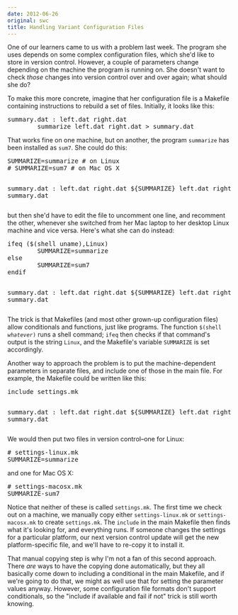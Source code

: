 ```yaml
---
date: 2012-06-26
original: swc
title: Handling Variant Configuration Files
---
```

<p>One of our learners came to us with a problem last week. The program she uses depends on some complex configuration files, which she'd like to store in version control. However, a couple of parameters change depending on the machine the program is running on. She doesn't want to check <em>those</em> changes into version control over and over again; what should she do?</p>
<p>To make this more concrete, imagine that her configuration file is a Makefile containing instructions to rebuild a set of files. Initially, it looks like this:</p>
<pre>summary.dat : left.dat right.dat
        summarize left.dat right.dat &gt; summary.dat</pre>
<p>That works fine on one machine, but on another, the program <code>summarize</code> has been installed as <code>sum7</code>. She could do this:</p>
<pre>SUMMARIZE=summarize # on Linux
# SUMMARIZE=sum7 # on Mac OS X

summary.dat : left.dat right.dat
        ${SUMMARIZE} left.dat right.dat &gt; summary.dat</pre>
<p>but then she'd have to edit the file to uncomment one line, and recomment the other, whenever she switched from her Mac laptop to her desktop Linux machine and vice versa. Here's what she can do instead:</p>
<pre>ifeq ($(shell uname),Linux)
        SUMMARIZE=summarize
else
        SUMMARIZE=sum7
endif

summary.dat : left.dat right.dat
        ${SUMMARIZE} left.dat right.dat &gt; summary.dat</pre>
<p>The trick is that Makefiles (and most other grown-up configuration files) allow conditionals and functions, just like programs. The function <code>$(shell <em>whatever</em>)</code> runs a shell command; <code>ifeq</code> then checks if that command's output is the string <code>Linux</code>, and the Makefile's variable <code>SUMMARIZE</code> is set accordingly.</p>
<p>Another way to approach the problem is to put the machine-dependent parameters in separate files, and include one of those in the main file. For example, the Makefile could be written like this:</p>
<pre>include settings.mk

summary.dat : left.dat right.dat
        ${SUMMARIZE} left.dat right.dat &gt; summary.dat</pre>
<p>We would then put two files in version control–one for Linux:</p>
<pre># settings-linux.mk
SUMMARIZE=summarize</pre>
<p>and one for Mac OS X:</p>
<pre># settings-macosx.mk
SUMMARIZE-sum7</pre>
<p>Notice that neither of these is called <code>settings.mk</code>. The first time we check out on a machine, we manually copy either <code>settings-linux.mk</code> or <code>settings-macosx.mk</code> to create <code>settings.mk</code>. The <code>include</code> in the main Makefile then finds what it's looking for, and everything runs. If someone changes the settings for a particular platform, our next version control update will get the new platform-specific file, and we'll have to re-copy it to install it.</p>
<p>That manual copying step is why I'm not a fan of this second approach. There <em>are</em> ways to have the copying done automatically, but they all basically come down to including a conditional in the main Makefile, and if we're going to do that, we might as well use that for setting the parameter values anyway. However, some configuration file formats don't support conditionals, so the "include if available and fail if not" trick is still worth knowing.</p>
